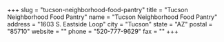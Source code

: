 +++
slug = "tucson-neighborhood-food-pantry"
title = "Tucson Neighborhood Food Pantry"
name = "Tucson Neighborhood Food Pantry"
address = "1603 S. Eastside Loop"
city = "Tucson"
state = "AZ"
postal = "85710"
website = ""
phone = "520-777-9629"
fax = ""
+++
